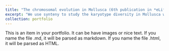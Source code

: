 ```yaml
---
title: "The chromosomal evolution in Mollusca (6th publication in *eLife*)"
excerpt: "We use synteny to study the karyotype diversity in Mollusca with four chromosome-level chiton genomes. With the constructed Mollusca Linkage Groups, we found that: 1) rearrangements in morphologically conservative Polyplacophora; 2) conserved syntenic matches in Venerida; 3) two different levels duplication events in Gastropoda (real sense of Whole Genome Duplication in Heterobranchia and approximate WGD in Ceanogastropoda); 4) ancient chromosome duplication or fission happend in Polyplacophora (*Liolophura japonica*) and two scaphopods; 5) still confusing events in Cephalopoda. <br/><img src='/images/eLife_summary.jpg'>"
collection: portfolio
---
```


This is an item in your portfolio. It can be have images or nice text. If you name the file .md, it will be parsed as markdown. If you name the file .html, it will be parsed as HTML. 
